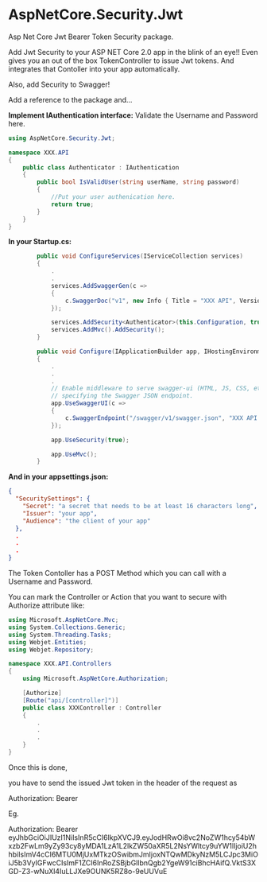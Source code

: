 # AspNetCore.Security.Jwt
Asp Net Core Jwt Bearer Token Security package.

Add Jwt Security to your ASP NET Core 2.0 app in the blink of an eye!!
Even gives you an out of the box TokenController to issue Jwt tokens. 
And integrates that Contoller into your app automatically.

Also, add Security to Swagger!

Add a reference to the package and...

**Implement IAuthentication interface:**
Validate the Username and Password here.

```C#
using AspNetCore.Security.Jwt;

namespace XXX.API
{
    public class Authenticator : IAuthentication
    {
        public bool IsValidUser(string userName, string password)
        {
            //Put your user authenication here.
            return true;
        }
    }
}
```

**In your Startup.cs:**

```C#
        public void ConfigureServices(IServiceCollection services)
        {
			.
			.
            services.AddSwaggerGen(c =>
            {
                c.SwaggerDoc("v1", new Info { Title = "XXX API", Version = "v1" });
            });

            services.AddSecurity<Authenticator>(this.Configuration, true);
            services.AddMvc().AddSecurity();
        }
```

```C#
        public void Configure(IApplicationBuilder app, IHostingEnvironment env)
        {
            .
			.
			.
            // Enable middleware to serve swagger-ui (HTML, JS, CSS, etc.), 
            // specifying the Swagger JSON endpoint.
            app.UseSwaggerUI(c =>
            {
                c.SwaggerEndpoint("/swagger/v1/swagger.json", "XXX API V1");
            });

            app.UseSecurity(true);

            app.UseMvc();
        }
```

**And in your appsettings.json:**

```json
{
  "SecuritySettings": {
    "Secret": "a secret that needs to be at least 16 characters long",
    "Issuer": "your app",
    "Audience": "the client of your app"
  },
  .
  .
  .
}
```

The Token Contoller has a POST Method which you can call with a Username and Password.

You can mark the Controller or Action that you want to secure with Authorize attribute like:

```C#
using Microsoft.AspNetCore.Mvc;
using System.Collections.Generic;
using System.Threading.Tasks;
using Webjet.Entities;
using Webjet.Repository;

namespace XXX.API.Controllers
{
    using Microsoft.AspNetCore.Authorization;

    [Authorize]
    [Route("api/[controller]")]
    public class XXXController : Controller
    {
		.
		.
		.
    }
}
```
Once this is done,

you have to send the issued Jwt token in the header of the request as

Authorization: Bearer <token>

Eg.

Authorization: Bearer eyJhbGciOiJIUzI1NiIsInR5cCI6IkpXVCJ9.eyJodHRwOi8vc2NoZW1hcy54bWxzb2FwLm9yZy93cy8yMDA1LzA1L2lkZW50aXR5L2NsYWltcy9uYW1lIjoiU2hhbiIsImV4cCI6MTU0MjUxMTkzOSwibmJmIjoxNTQwMDkyNzM5LCJpc3MiOiJ5b3VyIGFwcCIsImF1ZCI6InRoZSBjbGllbnQgb2YgeW91ciBhcHAifQ.VktS3XGD-Z3-wNuXl4IuLLJXe9OUNK5RZ8o-9eUUVuE

